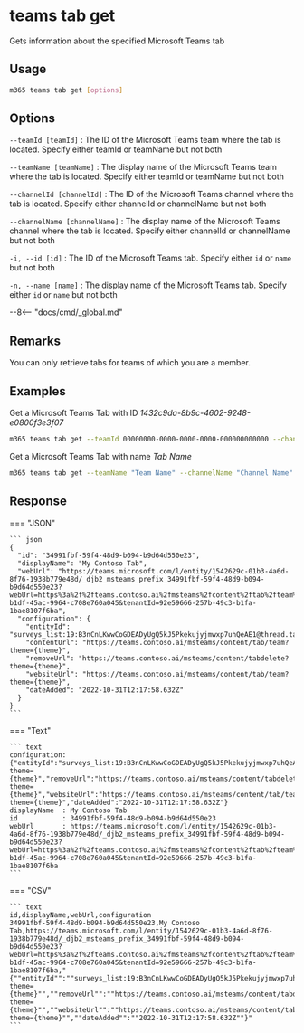 # teams tab get

Gets information about the specified Microsoft Teams tab

## Usage

```sh
m365 teams tab get [options]
```

## Options

`--teamId [teamId]`
: The ID of the Microsoft Teams team where the tab is located. Specify either teamId or teamName but not both

`--teamName [teamName]`
: The display name of the Microsoft Teams team where the tab is located. Specify either teamId or teamName but not both

`--channelId [channelId]`
: The ID of the Microsoft Teams channel where the tab is located. Specify either channelId or channelName but not both

`--channelName [channelName]`
: The display name of the Microsoft Teams channel where the tab is located. Specify either channelId or channelName but not both

`-i, --id [id]`
: The ID of the Microsoft Teams tab. Specify either `id` or `name` but not both

`-n, --name [name]`
: The display name of the Microsoft Teams tab. Specify either `id` or `name` but not both

--8<-- "docs/cmd/_global.md"

## Remarks

You can only retrieve tabs for teams of which you are a member.

## Examples

Get a Microsoft Teams Tab with ID _1432c9da-8b9c-4602-9248-e0800f3e3f07_

```sh
m365 teams tab get --teamId 00000000-0000-0000-0000-000000000000 --channelId 19:00000000000000000000000000000000@thread.skype --id 1432c9da-8b9c-4602-9248-e0800f3e3f07
```

Get a Microsoft Teams Tab with name _Tab Name_

```sh
m365 teams tab get --teamName "Team Name" --channelName "Channel Name" --name "Tab Name"
```

## Response

=== "JSON"

    ``` json
    {
      "id": "34991fbf-59f4-48d9-b094-b9d64d550e23",
      "displayName": "My Contoso Tab",
      "webUrl": "https://teams.microsoft.com/l/entity/1542629c-01b3-4a6d-8f76-1938b779e48d/_djb2_msteams_prefix_34991fbf-59f4-48d9-b094-b9d64d550e23?webUrl=https%3a%2f%2fteams.contoso.ai%2fmsteams%2fcontent%2ftab%2fteam%3ftheme%3d%7btheme%7d&label=My%20Contoso%20Tab&context=%7b%0d%0a++%22canvasUrl%22%3a+%22https%3a%2f%2fteams.contoso.ai%2fmsteams%2fcontent%2ftab%2fteam%3ftheme%3d%7btheme%7d%22%2c%0d%0a++%22channelId%22%3a+%2219%3aB3nCnLKwwCoGDEADyUgQ5kJ5Pkekujyjmwxp7uhQeAE1%40thread.tacv2%22%2c%0d%0a++%22subEntityId%22%3a+null%0d%0a%7d&groupId=aee5a2c9-b1df-45ac-9964-c708e760a045&tenantId=92e59666-257b-49c3-b1fa-1bae8107f6ba",
      "configuration": {
        "entityId": "surveys_list:19:B3nCnLKwwCoGDEADyUgQ5kJ5Pkekujyjmwxp7uhQeAE1@thread.tacv2:ps67c9jyf3a30j2j5eum72",
        "contentUrl": "https://teams.contoso.ai/msteams/content/tab/team?theme={theme}",
        "removeUrl": "https://teams.contoso.ai/msteams/content/tabdelete?theme={theme}",
        "websiteUrl": "https://teams.contoso.ai/msteams/content/tab/team?theme={theme}",
        "dateAdded": "2022-10-31T12:17:58.632Z"
      }
    }
    ```

=== "Text"

    ``` text
    configuration: {"entityId":"surveys_list:19:B3nCnLKwwCoGDEADyUgQ5kJ5Pkekujyjmwxp7uhQeAE1@thread.tacv2:ps67c9jyf3a30j2j5eum72","contentUrl":"https://teams.contoso.ai/msteams/content/tab/team?theme={theme}","removeUrl":"https://teams.contoso.ai/msteams/content/tabdelete?theme={theme}","websiteUrl":"https://teams.contoso.ai/msteams/content/tab/team?theme={theme}","dateAdded":"2022-10-31T12:17:58.632Z"}
    displayName  : My Contoso Tab
    id           : 34991fbf-59f4-48d9-b094-b9d64d550e23
    webUrl       : https://teams.microsoft.com/l/entity/1542629c-01b3-4a6d-8f76-1938b779e48d/_djb2_msteams_prefix_34991fbf-59f4-48d9-b094-b9d64d550e23?webUrl=https%3a%2f%2fteams.contoso.ai%2fmsteams%2fcontent%2ftab%2fteam%3ftheme%3d%7btheme%7d&label=contoso&context=%7b%0d%0a++%22canvasUrl%22%3a+%22https%3a%2f%2fteams.contoso.ai%2fmsteams%2fcontent%2ftab%2fteam%3ftheme%3d%7btheme%7d%22%2c%0d%0a++%22channelId%22%3a+%2219%3aB3nCnLKwwCoGDEADyUgQ5kJ5Pkekujyjmwxp7uhQeAE1%40thread.tacv2%22%2c%0d%0a++%22subEntityId%22%3a+null%0d%0a%7d&groupId=aee5a2c9-b1df-45ac-9964-c708e760a045&tenantId=92e59666-257b-49c3-b1fa-1bae8107f6ba
    ```

=== "CSV"

    ``` text
    id,displayName,webUrl,configuration
    34991fbf-59f4-48d9-b094-b9d64d550e23,My Contoso Tab,https://teams.microsoft.com/l/entity/1542629c-01b3-4a6d-8f76-1938b779e48d/_djb2_msteams_prefix_34991fbf-59f4-48d9-b094-b9d64d550e23?webUrl=https%3a%2f%2fteams.contoso.ai%2fmsteams%2fcontent%2ftab%2fteam%3ftheme%3d%7btheme%7d&label=My%20Contoso%20Tab&context=%7b%0d%0a++%22canvasUrl%22%3a+%22https%3a%2f%2fteams.contoso.ai%2fmsteams%2fcontent%2ftab%2fteam%3ftheme%3d%7btheme%7d%22%2c%0d%0a++%22channelId%22%3a+%2219%3aB3nCnLKwwCoGDEADyUgQ5kJ5Pkekujyjmwxp7uhQeAE1%40thread.tacv2%22%2c%0d%0a++%22subEntityId%22%3a+null%0d%0a%7d&groupId=aee5a2c9-b1df-45ac-9964-c708e760a045&tenantId=92e59666-257b-49c3-b1fa-1bae8107f6ba,"{""entityId"":""surveys_list:19:B3nCnLKwwCoGDEADyUgQ5kJ5Pkekujyjmwxp7uhQeAE1@thread.tacv2:ps67c9jyf3a30j2j5eum72"",""contentUrl"":""https://teams.contoso.ai/msteams/content/tab/team?theme={theme}"",""removeUrl"":""https://teams.contoso.ai/msteams/content/tabdelete?theme={theme}"",""websiteUrl"":""https://teams.contoso.ai/msteams/content/tab/team?theme={theme}"",""dateAdded"":""2022-10-31T12:17:58.632Z""}"
    ```
